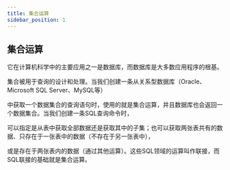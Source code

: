 ```yaml
---
title: 集合运算
sidebar_position: 1
---
```


## 集合运算
它在计算机科学中的主要应用之一是数据库，而数据库是大多数应用程序的根基。

集合被用于查询的设计和处理。当我们创建一条从关系型数据库（Oracle、Microsoft SQL Server、MySQL等）

中获取一个数据集合的查询语句时，使用的就是集合运算，并且数据库也会返回一个数据集合。当我们创建一条SQL查询命令时，

可以指定是从表中获取全部数据还是获取其中的子集；也可以获取两张表共有的数据、只存在于一张表中的数据（不存在于另一张表中），

或是存在于两张表内的数据（通过其他运算）。这些SQL领域的运算叫作联接，而SQL联接的基础就是集合运算。